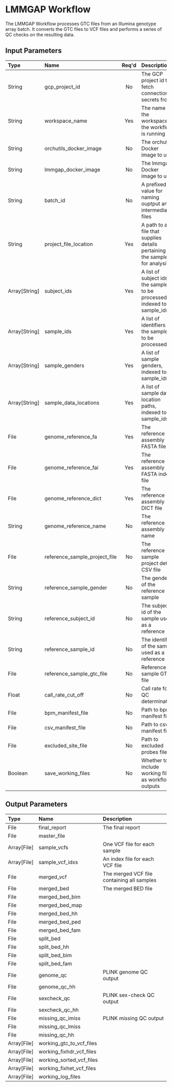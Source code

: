 # LMMGAP Workflow
The LMMGAP Workflow processes GTC files from an Illumina genotype array batch.  It converts
the GTC files to VCF files and performs a series of QC checks on the resulting data.

## Input Parameters
| Type          | Name                          | Req'd | Description                                                                   | Default Value                                                                   |
|:--------------|:------------------------------|:-----:|:------------------------------------------------------------------------------|:--------------------------------------------------------------------------------|
| String        | gcp_project_id                | No    | The GCP project id to fetch connection secrets from                           | "mgb-lmm-gcp-infrast-1651079146"                                                |
| String        | workspace_name                | Yes   | The name of the workspace the workflow is running in                          |                                                                                 |
| String        | orchutils_docker_image        | No    | The orchutils Docker image to use                                             | "gcr.io/mgb-lmm-gcp-infrast-1651079146/mgbpmbiofx/orchutils:20230828"           |
| String        | lmmgap_docker_image           | No    | The lmmgap Docker image to use                                                | "gcr.io/mgb-lmm-gcp-infrast-1651079146/mgbpmbiofx/lmmgap:20231206"              |
| String        | batch_id                      | No    | A prefixed value for naming ouptput and intermediate files                    | Random GUID                                                                     |
| String        | project_file_location         | Yes   | A path to a file that supplies details pertaining to the samples for analysis |                                                                                 |
| Array[String] | subject_ids                   | Yes   | A list of subject ids of the samples to be processed, indexed to sample_ids   |                                                                                 |
| Array[String] | sample_ids                    | Yes   | A list of identifiers of the samples to be processed                          |                                                                                 |
| Array[String] | sample_genders                | Yes   | A list of sample genders, indexed to sample_ids                               |                                                                                 |
| Array[String] | sample_data_locations         | Yes   | A list of sample data location paths, indexed to sample_ids                   |                                                                                 |
| File          | genome_reference_fa           | Yes   | The reference assembly FASTA file                                             |                                                                                 |
| File          | genome_reference_fai          | Yes   | The reference assembly FASTA index file                                       |                                                                                 |
| File          | genome_reference_dict         | Yes   | The reference assembly DICT file                                              |                                                                                 |
| String        | genome_reference_name         | No    | The reference assembly name                                                   | "hg19"                                                                          |
| File          | reference_sample_project_file | No    | The reference sample project detail CSV file                                  | "gs://lmm-reference-data/lmmgap/27202778065-8_ReferenceProjectDetailReport.csv" |
| String        | reference_sample_gender       | No    | The gender of the reference sample                                            | "2"                                                                             |
| String        | reference_subject_id          | No    | The subject id of the sample used as a reference                              | "NA12878-A10"                                                                   |
| String        | reference_sample_id           | No    | The identifier of the sample used as a reference                              | "204339030100-R01C01"                                                           |  
| File          | reference_sample_gtc_file     | No    | Reference sample GTC file                                                     | "gs://lmm-reference-data/lmmgap/NA12878-A10_204339030100-R01C01.gtc"            |
| Float         | call_rate_cut_off             | No    | Call rate for QC determination                                                | 0.99                                                                            |
| File          | bpm_manifest_file             | No    | Path to bpm manifest file                                                     | "gs://lmm-reference-data/lmmgap/GDA-8v1-0_A5.bpm"                               |
| File          | csv_manifest_file             | No    | Path to csv manifest file                                                     | "gs://lmm-reference-data/lmmgap/GDA-8v1-0_A5.csv"                               |
| File          | excluded_site_file            | No    | Path to excluded probes file                                                  | "gs://lmm-reference-data/lmmgap/GDA-8v1-0_A5.probes-to-exclude.tsv"             |
| Boolean       | save_working_files            | No    | Whether to include working files as workflow outputs                          | true                                                                            |

## Output Parameters
| Type        | Name                     | Description                                                |
| :-----------|:-------------------------|:-----------------------------------------------------------|
| File        | final_report             | The final report |
| File        | master_file              |  |
| Array[File] | sample_vcfs              | One VCF file for each sample |
| Array[File] | sample_vcf_idxs          | An index file for each VCF file |
| File        | merged_vcf               | The merged VCF file containing all samples |
| File        | merged_bed               | The merged BED file |
| File        | merged_bed_bim           |  |
| File        | merged_bed_map           |  |
| File        | merged_bed_hh            |  |
| File        | merged_bed_ped           |  |
| File        | merged_bed_fam           |  |
| File        | split_bed                |  |
| File        | split_bed_hh             |  |
| File        | split_bed_bim            |  |
| File        | split_bed_fam            |  |
| File        | genome_qc                | PLINK genome QC output |
| File        | genome_qc_hh             |  |
| File        | sexcheck_qc              | PLINK sex-check QC output |
| File        | sexcheck_qc_hh           |  |
| File        | missing_qc_imiss         | PLINK missing QC output |
| File        | missing_qc_lmiss         |  |
| File        | missing_qc_hh            |  |
| Array[File] | working_gtc_to_vcf_files |  |
| Array[File] | working_fixhdr_vcf_files |  |
| Array[File] | working_sorted_vcf_files |  |
| Array[File] | working_fixhet_vcf_files |  |
| Array[File] | working_log_files        |  |